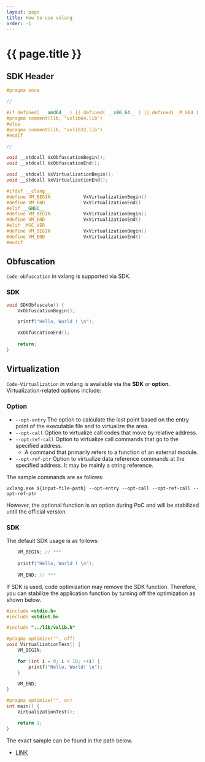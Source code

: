 ```yaml
---
layout: page
title: How to use vxlang
order: -1
---
```


# {{ page.title }}

## SDK Header

```CPP
#pragma once

//

#if defined( __amd64__ ) || defined( __x86_64__ ) || defined( _M_X64 ) || defined( _M_AMD64) || defined( _ia64__ ) || defined( _M_IA64 ) || defined( __itanium__ )
#pragma comment(lib, "vxlib64.lib")
#else
#pragma comment(lib, "vxlib32.lib")
#endif

//

void __stdcall VxObfuscationBegin();
void __stdcall VxObfuscationEnd();

void __stdcall VxVirtualizationBegin();
void __stdcall VxVirtualizationEnd();

#ifdef __clang__
#define VM_BEGIN            VxVirtualizationBegin()
#define VM_END              VxVirtualizationEnd()
#elif __GNUC__
#define VM_BEGIN            VxVirtualizationBegin()
#define VM_END              VxVirtualizationEnd()
#elif _MSC_VER
#define VM_BEGIN            VxVirtualizationBegin()
#define VM_END              VxVirtualizationEnd()
#endif
```

## Obfuscation

`Code-obfuscation` in vxlang is supported via SDK.

### SDK

```CPP
void SDKObfuscate() {
    VxObfuscationBegin();

    printf("Hello, World ! \n");

    VxObfuscationEnd();
    
    return;
}
```

## Virtualization

`Code-Virtualization` in vxlang is available via the **SDK** or **option**. Virtualization-related options include:

### Option

- `--opt-entry` The option to calculate the last point based on the entry point of the executable file and to virtualize the area. 
- `--opt-call` Option to virtualize call codes that move by relative address. 
- `--opt-ref-call` Option to virtualize call commands that go to the specified address. 
  - A command that primarily refers to a function of an external module. 
- `--opt-ref-ptr` Option to virtualize data reference commands at the specified address. It may be mainly a string reference.   

The sample commands are as follows:  

```
vxlang.exe ${input-file-path} --opt-entry --opt-call --opt-ref-call --opt-ref-ptr
```
However, the optional function is an option during PoC and will be stabilized until the official version.  

### SDK

The default SDK usage is as follows:
```cpp
    VM_BEGIN; // ***
	
    printf("Hello, World ! \n");                                   
	
    VM_END; // ***
```

If SDK is used, code optimization may remove the SDK function. Therefore, you can stabilize the application function by turning off the optimization as shown below.

```cpp
#include <stdio.h>
#include <stdint.h>

#include "../lib/vxlib.h"

#pragma optimize("", off) 
void VirtualizationTest() {
    VM_BEGIN;

    for (int i = 0; i < 10; ++i) {
        printf("Hello, World! \n");                                    
    }

    VM_END;
}

#pragma optimize("", on)
int main() {
    VirtualizationTest();

    return 1;
}
```
The exact sample can be found in the path below.
- [LINK](https://github.com/vxlang/vxlang-page/tree/main/src)




